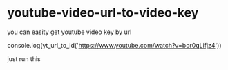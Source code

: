 # youtube-video-url-to-video-key
you can easity get youtube video key by url

console.log(yt_url_to_id('https://www.youtube.com/watch?v=bor0qLifjz4'))

just run this
